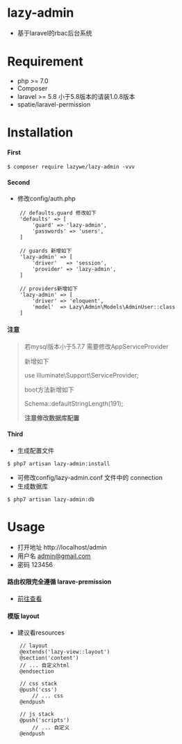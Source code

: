 # lazy-admin

- 基于laravel的rbac后台系统

# Requirement

- php >= 7.0
- Composer
- laravel >= 5.8 小于5.8版本的请装1.0.8版本
- spatie/laravel-permission

# Installation

#### First
````
$ composer require lazywe/lazy-admin -vvv
````

#### Second
- 修改config/auth.php

````
    // defaults.guard 修改如下
    'defaults' => [
        'guard' => 'lazy-admin',
        'passwords' => 'users',
    ]

    // guards 新增如下
    'lazy-admin' => [
        'driver'   => 'session',
        'provider' => 'lazy-admin',
    ]

    // providers新增如下
    'lazy-admin' => [
        'driver' => 'eloquent',
        'model'  => Lazy\Admin\Models\AdminUser::class
    ]
````

#### 注意
>  若mysql版本小于5.7.7 需要修改AppServiceProvider
>
> 新增如下
>
> use Illuminate\Support\ServiceProvider;
>
> boot方法新增如下
>
> Schema::defaultStringLength(191);
>
> **注意修改数据库配置**

#### Third

- 生成配置文件
````
$ php7 artisan lazy-admin:install
````

- 可修改config/lazy-admin.conf 文件中的 connection
- 生成数据库
````
$ php7 artisan lazy-admin:db
````

# Usage

- 打开地址 http://localhost/admin
- 用户名 admin@gmail.com
- 密码 123456


#### 路由权限完全遵循 larave-premission
- [前往查看](https://github.com/spatie/laravel-permission)


#### 模版 layout

- 建议看resources

````
    // layout
    @extends('lazy-view::layout')
    @section('content')
    // ... 自定义html
    @endsection

    // css stack
    @push('css')
        // ... css
    @endpush

    // js stack
    @push('scripts')
        // ... 自定义
    @endpush
````
